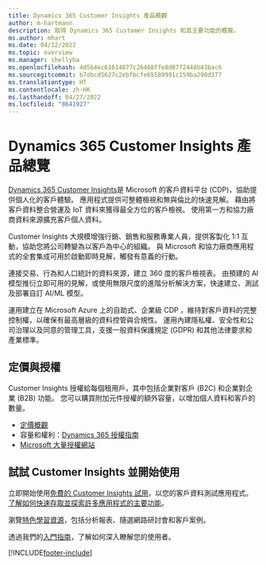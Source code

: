 ```yaml
---
title: Dynamics 365 Customer Insights 產品概觀
author: m-hartmann
description: 取得 Dynamics 365 Customer Insights 和其主要功能的概覽。
ms.author: mhart
ms.date: 04/12/2022
ms.topic: overview
ms.manager: shellyha
ms.openlocfilehash: 4d5b4ec61614877c26468ffe8d07f2448b43bac6
ms.sourcegitcommit: b7dbcd5627c2ebfbcfe65589991c159ba290d377
ms.translationtype: HT
ms.contentlocale: zh-HK
ms.lasthandoff: 04/27/2022
ms.locfileid: "8641927"
---
```

# <a name="product-overview-for-dynamics-365-customer-insights"></a>Dynamics 365 Customer Insights 產品總覽

[Dynamics 365 Customer Insights](https://dynamics.microsoft.com/ai/customer-insights/)是 Microsoft 的客戶資料平台 (CDP)，協助提供個人化的客戶體驗。 應用程式提供可整體檢視和無與倫比的快速見解。 藉由將客戶資料整合營運及 IoT 資料來獲得最全方位的客戶檢視。 使用第一方和協力廠商資料來源擴充客戶個人資料。 

Customer Insights 大規模增強行銷、銷售和服務專業人員，提供客製化 1:1 互動，協助您將公司轉變為以客戶為中心的組織。 與 Microsoft 和協力廠商應用程式的全套集成可用於啟動即時見解，觸發有意義的行動。
 
連接交易、行為和人口統計的資料來源，建立 360 度的客戶檢視表。 由預建的 AI 模型推衍立即可用的見解，或使用無限尺度的進階分析解決方案，快速建立、測試及部署自訂 AI/ML 模型。

運用建立在 Microsoft Azure 上的自助式、企業級 CDP ，維持對客戶資料的完整控制權，以確保有最高層級的資料控管與合規性。 運用內建隱私權、安全性和公司治理以及同意的管理工具，支援一般資料保護規定 (GDPR) 和其他法律要求和產業標準。

## <a name="pricing-and-licensing"></a>定價與授權
Customer Insights 授權給每個租用戶，其中包括企業對客戶 (B2C) 和企業對企業 (B2B) 功能。 您可以購買附加元件授權的額外容量，以增加個人資料和客戶的數量。

- [定價概觀](https://dynamics.microsoft.com/ai/customer-insights/pricing/)
- 容量和權利：[Dynamics 365 授權指南](https://go.microsoft.com/fwlink/?LinkId=866544)
- [Microsoft 大量授權網站](https://www.microsoft.com/licensing/how-to-buy/how-to-buy)

## <a name="try-customer-insights-and-get-started"></a>試試 Customer Insights 並開始使用

立即開始使用[免費的 Customer Insights 試用](https://signup.microsoft.com/create-account/signup?SKU=036c2481-aa8a-47cd-ab43-324f0c157c2d&ali=1&RU=https:%2F%2Fhome.ci.ai.dynamics.com%2Fstart%2Ftrial&products=036c2481-aa8a-47cd-ab43-324f0c157c2d)，以您的客戶資料測試應用程式。 [了解如何快速存取並探索許多應用程式的主要功能](trial-signup.md)。 

瀏覽[特色學習資源](https://dynamics.microsoft.com/ai/customer-insights/resources/)，包括分析報表、隨選網路研討會和客戶案例。

透過我們的[入門指南](get-started.md)，了解如何深入瞭解您的使用者。

[!INCLUDE[footer-include](includes/footer-banner.md)]
